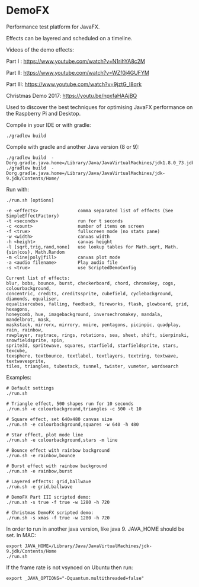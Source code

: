 # DemoFX
Performance test platform for JavaFX.

Effects can be layered and scheduled on a timeline.

Videos of the demo effects:

Part I : https://www.youtube.com/watch?v=N1rihYA8c2M

Part II: https://www.youtube.com/watch?v=WZf0j4GUFYM

Part III: https://www.youtube.com/watch?v=9jztG_l8qrk

Christmas Demo 2017: https://youtu.be/npxfaHAAjBQ

Used to discover the best techniques for optimising JavaFX performance on the Raspberry Pi and Desktop.

Compile in your IDE or with gradle:
```
./gradlew build
```
Compile with gradle and another Java version (8 or 9):
```
./gradlew build  -Dorg.gradle.java.home=/Library/Java/JavaVirtualMachines/jdk1.8.0_73.jdk/Contents/Home/
./gradlew build  -Dorg.gradle.java.home=/Library/Java/JavaVirtualMachines/jdk-9.jdk/Contents/Home/
```

Run with:
```
./run.sh [options]

-e <effects>               comma separated list of effects (See SimpleEffectFactory)
-t <seconds>               run for t seconds
-c <count>                 number of items on screen
-f <true>                  fullscreen mode (no stats pane)
-w <width>                 canvas width
-h <height>                canvas height
-l [sqrt,trig,rand,none]   use lookup tables for Math.sqrt, Math.{sin|cos}, Math.Random
-m <line|poly|fill>        canvas plot mode
-a <audio filename>        Play audio file
-s <true>                  use ScriptedDemoConfig

Current list of effects:
blur, bobs, bounce, burst, checkerboard, chord, chromakey, cogs, colourbackground,
concentric, credits, creditssprite, cubefield, cyclebackground, diamonds, equaliser,
equalisercubes, falling, feedback, fireworks, flash, glowboard, grid, hexagons,
honeycomb, hue, imagebackground, inversechromakey, mandala, mandelbrot, mask,
maskstack, mirrorx, mirrory, moire, pentagons, picinpic, quadplay, rain, rainbow,
rawplayer, raytrace, rings, rotations, sea, sheet, shift, sierpinski, snowfieldsprite, spin,
sprite3d, spritewave, squares, starfield, starfieldsprite, stars, texcube,
texsphere, textbounce, textlabel, textlayers, textring, textwave, textwavesprite,
tiles, triangles, tubestack, tunnel, twister, vumeter, wordsearch

```
Examples:
```
# Default settings
./run.sh

# Triangle effect, 500 shapes run for 10 seconds
./run.sh -e colourbackground,triangles -c 500 -t 10

# Square effect, set 640x480 canvas size
./run.sh -e colourbackground,squares -w 640 -h 480

# Star effect, plot mode line
./run.sh -e colourbackground,stars -m line

# Bounce effect with rainbow background
./run.sh -e rainbow,bounce

# Burst effect with rainbow background
./run.sh -e rainbow,burst

# Layered effects: grid,ballwave
./run.sh -e grid,ballwave

# DemoFX Part III scripted demo:
./run.sh -s true -f true -w 1280 -h 720

# Christmas DemoFX scripted demo:
./run.sh -s xmas -f true -w 1280 -h 720
```
In order to run in another java version, like java 9. JAVA_HOME should be set.
In MAC:
```
export JAVA_HOME=/Library/Java/JavaVirtualMachines/jdk-9.jdk/Contents/Home
./run.sh
```

If the frame rate is not vsynced on Ubuntu then run:
```
export _JAVA_OPTIONS="-Dquantum.multithreaded=false"
```
